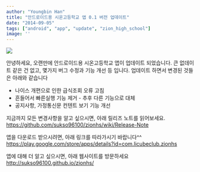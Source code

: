 ```yaml
---
author: "Youngbin Han"
title: "안드로이드용 시온고등학교 앱 0.1 버전 업데이트"
date: "2014-09-05"
tags: ["android", "app", "update", "zion_high_school"]
image: ''
---
```

![]("https://sukso96100.github.io/blogimgs/zion_update.png")


안녕하세요, 오랜만에 안드로이드용 시온고등학교 앱이 업데이트 되었습니다.
큰 없데이트 같은 건 없고, 몇가지 버그 수정과 기능 개선 등 입니다.
업데이트 하면서 변경된 것들은 아래와 같습니다

* 나이스 개편으로 인한 급식조회 오류 고침
* 흔들어서 빠른실행 기능 제거 - 추후 다른 기능으로 대체
* 공지사항, 가정통신문 컨텐트 보기 기능 개선

지금까지 모든 변경사항을 알고 싶으시면, 아래 릴리즈 노트를 읽어보세요.
<a href="https://github.com/sukso96100/zionhs/wiki/Release-Note">https://github.com/sukso96100/zionhs/wiki/Release-Note</a>

앱을 다운로드 받으시려면, 아래 링크를 따라가시기 바랍니다^^
<a href="https://play.google.com/store/apps/details?id=com.licubeclub.zionhs">https://play.google.com/store/apps/details?id=com.licubeclub.zionhs</a>

앱에 대해 더 알고 싶으시면, 아래 웹사이트를 방문하세요
<a href="http://sukso96100.github.io/zionhs/">http://sukso96100.github.io/zionhs/</a>
